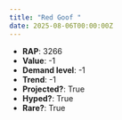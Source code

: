 ```yaml
---
title: "Red Goof "
date: 2025-08-06T00:00:00Z
---
```

- **RAP**: 3266
- **Value**: -1
- **Demand level**: -1
- **Trend**: -1
- **Projected?**: True
- **Hyped?**: True
- **Rare?**: True
